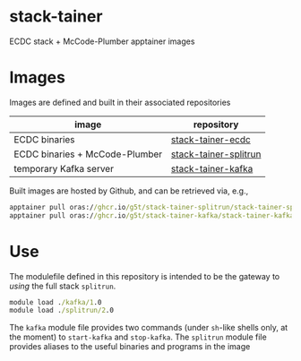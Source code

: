 # stack-tainer 
ECDC stack + McCode-Plumber apptainer images

# Images
Images are defined and built in their associated repositories

| image | repository |
|-------|------------|
| ECDC binaries | [stack-tainer-ecdc](https://github.com/g5t/stack-tainer-ecdc) |
| ECDC binaries + McCode-Plumber | [stack-tainer-splitrun](https://github.com/g5t/stack-tainer-splitrun) |
| temporary Kafka server | [stack-tainer-kafka](https://github.com/g5t/stack-tainer-kafka) |

Built images are hosted by Github, and can be retrieved via, e.g.,

```cmd
apptainer pull oras://ghcr.io/g5t/stack-tainer-splitrun/stack-tainer-splitrun:2.0
apptainer pull oras://ghcr.io/g5t/stack-tainer-kafka/stack-tainer-kafka:1.0
```

# Use
The modulefile defined in this repository is intended to be the gateway to _using_ the full stack `splitrun`.

```cmd
module load ./kafka/1.0
module load ./splitrun/2.0
```

The `kafka` module file provides two commands (under `sh`-like shells only, at the moment) to `start-kafka` and `stop-kafka`.
The `splitrun` module file provides aliases to the useful binaries and programs in the image
